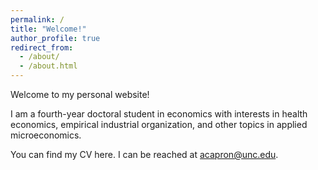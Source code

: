 ```yaml
---
permalink: /
title: "Welcome!"
author_profile: true
redirect_from:
  - /about/
  - /about.html
---
```


Welcome to my personal website!

I am a fourth-year doctoral student in economics with interests in health economics, empirical industrial organization, and other topics in applied microeconomics.

You can find my CV here. I can be reached at acapron@unc.edu.

